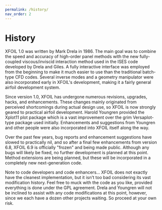 ```yaml
---
permalink: /history/
nav_order: 2
---
```


# History

XFOIL 1.0 was written by Mark Drela in 1986. The main goal
was to combine the speed and accuracy of high-order panel methods
with the new fully-coupled viscous/inviscid interaction
method used in the ISES code developed by Drela and Giles.
A fully interactive interface was employed from the beginning
to make it much easier to use than the traditional batch-type
CFD codes. Several inverse modes and a geometry manipulator
were also incorporated early in XFOIL's development, making
it a fairly general airfoil development system.

Since version 1.0, XFOIL has undergone numerous revisions,
upgrades, hacks, and enhancements. These changes mainly originated
from perceived shortcomings during actual design use, so XFOIL
is now strongly geared to practical airfoil development.
Harold Youngren provided the Xplot11 plot package which
is a vast improvement over the grim Versaplot-type package
used initially. Enhancements and suggestions from Youngren
and other people were also incorporated into XFOIL itself
along the way.

Over the past few years, bug reports and enhancement
suggestions have slowed to practically nil, and so
after a final few enhancements from version 6.8, XFOIL 6.9
is officially "frozen" and being made public. Although
any bugs will likely be fixed, no further development
is planned at this point. Method extensions are being
planned, but these will be incorporated in a completely
new next-generation code.

Note to code developers and code enhancers...
XFOIL does not exactly have the cleanest implementation,
but it isn't too bad considering its vast modification
history. Feel free to muck with the code as you like,
provided everything is done under the GPL agreement.
Drela and Youngren will not be inclined to assist with
any code modifications at this point, however, since we
each have a dozen other projects waiting. So proceed
at your own risk.
